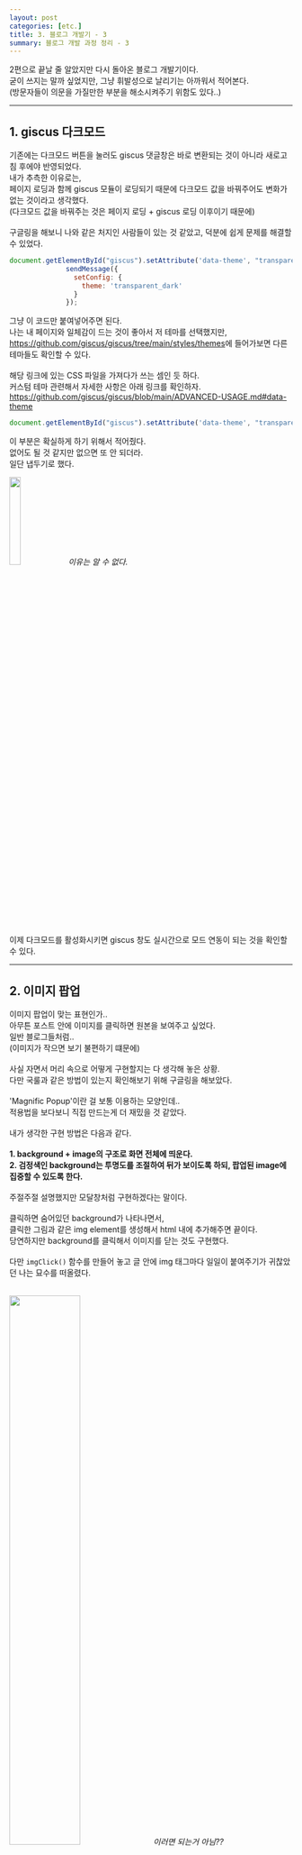 ```yaml
---
layout: post
categories: [etc.]
title: 3. 블로그 개발기 - 3
summary: 블로그 개발 과정 정리 - 3
---
```


2편으로 끝날 줄 알았지만 다시 돌아온 블로그 개발기이다.<br>
굳이 쓰지는 말까 싶었지만, 그냥 휘발성으로 날리기는 아까워서 적어본다.<br>
(방문자들이 의문을 가질만한 부분을 해소시켜주기 위함도 있다..)<br>

---

## 1. giscus 다크모드

기존에는 다크모드 버튼을 눌러도 giscus 댓글창은 바로 변환되는 것이 아니라 새로고침 후에야 반영되었다.<br>
내가 추측한 이유로는,<br> 
페이지 로딩과 함께 giscus 모듈이 로딩되기 때문에 다크모드 값을 바꿔주어도 변화가 없는 것이라고 생각했다.<br>
(다크모드 값을 바꿔주는 것은 페이지 로딩 + giscus 로딩 이후이기 때문에)<br>
<br>
구글링을 해보니 나와 같은 처지인 사람들이 있는 것 같았고, 덕분에 쉽게 문제를 해결할 수 있었다.<br>

```js
document.getElementById("giscus").setAttribute('data-theme', "transparent_dark");
              sendMessage({
                setConfig: {
                  theme: 'transparent_dark'
                }
              });
```
그냥 이 코드만 붙여넣어주면 된다.<br>
나는 내 페이지와 일체감이 드는 것이 좋아서 저 테마를 선택했지만,<br>
<https://github.com/giscus/giscus/tree/main/styles/themes>에 들어가보면 다른 테마들도 확인할 수 있다.<br>
<br>
해당 링크에 있는 CSS 파일을 가져다가 쓰는 셈인 듯 하다.<br>
커스텀 테마 관련해서 자세한 사항은 아래 링크를 확인하자.<br>
<https://github.com/giscus/giscus/blob/main/ADVANCED-USAGE.md#data-theme>
<br>
```js
document.getElementById("giscus").setAttribute('data-theme', "transparent_dark");
```
이 부분은 확실하게 하기 위해서 적어줬다.<br>
없어도 될 것 같지만 없으면 또 안 되더라.<br>
일단 냅두기로 했다.<br>
<p class="post-image-wrapper">
    <img src="https://github.com/user-attachments/assets/089da0f0-e741-4722-ba7b-656cfb565ec8" class="image" width="20%" height="20%" onclick="imgClick('https://github.com/user-attachments/assets/089da0f0-e741-4722-ba7b-656cfb565ec8')">
    <em align="center" class="caption">이유는 알 수 없다.</em>
</p><br>
이제 다크모드를 활성화시키면 giscus 창도 실시간으로 모드 연동이 되는 것을 확인할 수 있다.<br>

---

## 2. 이미지 팝업

이미지 팝업이 맞는 표현인가..<br>
아무튼 포스트 안에 이미지를 클릭하면 원본을 보여주고 싶었다.<br>
일반 블로그들처럼..<br>
(이미지가 작으면 보기 불편하기 떄문에)<br>
<br>
사실 자면서 머리 속으로 어떻게 구현할지는 다 생각해 놓은 상황.<br>
다만 국룰과 같은 방법이 있는지 확인해보기 위해 구글링을 해보았다.<br>
<br>
'Magnific Popup'이란 걸 보통 이용하는 모양인데..<br>
적용법을 보다보니 직접 만드는게 더 재밌을 것 같았다.<br>
<br>
내가 생각한 구현 방법은 다음과 같다.<br>
<br>
**1. background + image의 구조로 화면 전체에 띄운다.**<br>
**2. 검정색인 background는 투명도를 조절하여 뒤가 보이도록 하되, 팝업된 image에 집중할 수 있도록 한다.**<br>
<br>
주절주절 설명했지만 모달창처럼 구현하겠다는 말이다.<br>
<br>
클릭하면 숨어있던 background가 나타나면서,<br>
클릭한 그림과 같은 img element를 생성해서 html 내에 추가해주면 끝이다.<br>
당연하지만 background를 클릭해서 이미지를 닫는 것도 구현했다.<br>
<br>
다만 `imgClick()` 함수를 만들어 놓고 글 안에 img 태그마다 일일이 붙여주기가 귀찮았던 나는 묘수를 떠올렸다.<br>
<br>
<p class="post-image-wrapper">
    <img src="https://github.com/user-attachments/assets/59875cda-8869-4129-a7eb-e33d2193bf2e" class="image" width="50%" height="50%" onclick="imgClick('https://github.com/user-attachments/assets/59875cda-8869-4129-a7eb-e33d2193bf2e')">
    <em align="center" class="caption">이러면 되는거 아님??</em>
</p><br>
이게 내 묘수 코드다.<br>
근데 결론부터 말하자면 이러면 안된다.<br>
아래와 같은 에러가 뜬다.<br>
<p class="post-image-wrapper">
    <img src="https://github.com/user-attachments/assets/e09ff466-6a78-478a-bd9d-8162cc3d4688" class="image" width="50%" height="50%" onclick="imgClick('https://github.com/user-attachments/assets/e09ff466-6a78-478a-bd9d-8162cc3d4688')">
    <em align="center" class="caption">에러가 뜬다.</em>
</p><br>
대충 찾아보니까, 백틱(`)을 쓴 게 문제인 듯 했다.<br>
문자열에 중복으로 따옴표가 들어가나본데..(아닐 수도)<br>
<br>
포스트 파일 안에 이미지 태그의 src 속성의 따옴표를 큰따옴표(")에서 작은따옴표(')로 바꿔도 동일했다.<br>
<br>
백틱을 사용하지 않으면 아래와 같이 페이지가 무한로딩되는 문제가 발생한다.<br>
<p class="post-image-wrapper">
    <img src="https://github.com/user-attachments/assets/3c29d0bd-1210-4c9e-a75a-f583cb602df4" class="image" width="30%" height="30%" onclick="imgClick('https://github.com/user-attachments/assets/3c29d0bd-1210-4c9e-a75a-f583cb602df4')">
    <em align="center" class="caption">무한 로딩</em>
</p><br>
결국 내가 찾은 해결법은 바로..<br>
그냥 일일이 태그 안에 onclick 속성값 적어주기..<br>
<br>
<p class="post-image-wrapper">
    <img src="https://github.com/user-attachments/assets/104e9788-714e-458b-a936-8336fb3ea81e" class="image" width="50%" height="50%" onclick="imgClick('https://github.com/user-attachments/assets/104e9788-714e-458b-a936-8336fb3ea81e')">
    <em align="center" class="caption">정공법으로 가기로 했다.</em>
</p><br>

<p class="post-image-wrapper">
    <img src="https://github.com/user-attachments/assets/e08dff57-fb32-435f-892a-1b387f5f02d7" class="image" width="20%" height="20%" onclick="imgClick('https://github.com/user-attachments/assets/e08dff57-fb32-435f-892a-1b387f5f02d7')">
    <em align="center" class="caption">흑흑...</em>
</p><br>

<p class="post-image-wrapper">
    <img src="https://github.com/user-attachments/assets/8128bd1f-6c91-4ea8-a313-b955b2ba5348" class="image" width="50%" height="50%" onclick="imgClick('https://github.com/user-attachments/assets/8128bd1f-6c91-4ea8-a313-b955b2ba5348')">
    <em align="center" class="caption">완성된 모습, 그림에 따라 확대는 될 수도 안될 수도 있다.</em>
</p><br>

---

## 3. 마치며

블로그 개발기는 2편이 마지막인줄 알았지만 3편이 등장했다.<br>
이로써 앞으로 몇 편까지 나올지 주인장도 예상할 수 없게 되었다.<br>
<br>
일단 3편은 이걸로 끝이지만, 막간을 이용해서 블로그 방문자가 가질만한 의문을 주인장 입장에서 해명해보겠다.<br>
<br>
**1. 이미지를 클릭했는데 왜 안 커져요?**<br>
*- 그냥 이미지 원본을 보여주는 거라서 그렇습니다..억지로 확대하니까 이상해지더라고요.*<br>
<br>
**2. 이미지가 팝업되는건 알겠는데 어떻게 꺼요?**<br>
*- 그냥 뒤에 화면을 클릭하면 꺼지도록 했습니다. 굳이 닫기 버튼을 만들지 않은건 귀찮아서고요.*<br>
<br>
**3. 코드 설명이 너무 없어요.**<br>
*- 남에게 제 코드를 보여주는게 부끄럽습니다. 코드 자체가 궁금하시다면 Github에서 확인하실 수 있습니다.*<br>
*(<https://github.com/pmaarks/pmaarks.github.io>)*<br>
<br>
**4. 다크모드로 페이지 로딩시 번쩍번쩍합니다.**<br>
*- 라이트모드가 default인데, 라이트모드로 로딩된 이후에 다크모드가 적용되도록 되어있어서 그렇습니다.*<br>
*(해결법은 모르지만 아직까지 알아낼 계획도 없습니다.)*<br>
<br>
**5. 블로그 디자인이고 코드고 너무 아마추어 같은데요.**<br>
*- 훈수가 목 끝까지 차올라도 일단 참아주시고, 거의 노베이스로 독학 중인 저를 격려해주시고 기특하게 봐주시면 좋겠습니다.*<br>
<br>
**6. 개인 블로그에 주인장 정보가 너무 없네요. 소개글은 없나요?**<br>
*- 제 신상을 어디까지 어떻게 드러내야할지 생각 중 입니다. 대단한 사람은 절대 아니고, 생각이 정리되면 간단하게라도 제 정보를 적어보겠습니다.*<br>
<br>
**7. 글에서는 왜 반말?**<br>
*- 일기 및 독백이 컨셉이기 때문입니다.*<br>
<br>
**8. 그럼 글이나 제대로 쓰세요.**<br>
*- 네, 노력하겠습니다.*<br>
<br>
지금은 꽁꽁 감춰진 나만의 작은 블로그지만, 언젠가 방문자가 생기는 상상을 하며,<br>
내가 이 블로그 방문자였으면 가졌을만한 생각들을 문답 형식을 정리해보았다.<br>
<br>
블로그 개발기는 기약없는 3편으로 다시 찾아오겠다.<br>
<br>